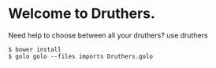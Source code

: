 # Welcome to Druthers.

Need help to choose between all your druthers? use druthers 
```
$ bower install
$ golo golo --files imports Druthers.golo
```
